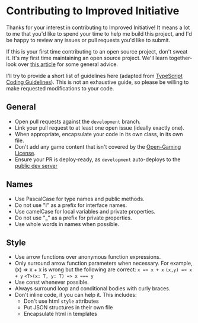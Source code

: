 # Contributing to Improved Initiative

Thanks for your interest in contributing to Improved Initiative! It means a lot to me that you'd like to spend your time to help me build this project, and I'd be happy to review any issues or pull requests you'd like to submit.

If this is your first time contributing to an open source project, don't sweat it. It's my first time maintaining an open source project. We'll learn together- look over [this article](https://opensource.guide/how-to-contribute/) for some general advice.

I'll try to provide a short list of guidelines here (adapted from [TypeScript Coding Guidelines](https://github.com/Microsoft/TypeScript/wiki/Coding-guidelines)). This is not an exhaustive guide, so please be willing to make requested modifications to your code.

## General
* Open pull requests against the `development` branch.
* Link your pull request to at least one open issue (ideally exactly one).
* When appropriate, encapsulate your code in its own class, in its own file.
* Don't add any game content that isn't covered by the [Open-Gaming License](http://dnd.wizards.com/articles/features/systems-reference-document-srd).
* Ensure your PR is deploy-ready, as `development` auto-deploys to the [public dev server](http://improved-initiative-dev.azurewebsites.net/)

## Names
* Use PascalCase for type names and public methods.
* Do not use "I" as a prefix for interface names.
* Use camelCase for local variables and private properties.
* Do not use "_" as a prefix for private properties.
* Use whole words in names when possible.

## Style
* Use arrow functions over anonymous function expressions.
* Only surround arrow function parameters when necessary. 
For example, (x) => x + x is wrong but the following are correct:
`x => x + x`
`(x,y) => x + y`
`<T>(x: T, y: T) => x === y`
* Use const whenever possible.
* Always surround loop and conditional bodies with curly braces.
* Don't inline code, if you can help it. This includes:
    * Don't use html `style` attributes
    * Put JSON structures in their own file
    * Encapsulate html in templates